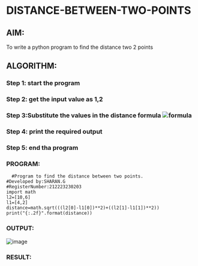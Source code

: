 # DISTANCE-BETWEEN-TWO-POINTS

## AIM:
To write a python program to find the distance two 2 points
## ALGORITHM:
### Step 1: start the program
### Step 2: get the input value as 1,2
### Step 3:Substitute the values in the distance formula  ![formula](/formula.JPG)
### Step 4: print the required output
### Step 5: end tha program
### PROGRAM:
```
  #Program to find the distance between two points.
#Developed by:SHARAN.G
#RegisterNumber:212223230203
import math
l2=[10,6]
l1=[4,2]
distance=math.sqrt(((l2[0]-l1[0])**2)+((l2[1]-l1[1])**2))
print("{:.2f}".format(distance))
```

### OUTPUT:
![image](https://github.com/Sharan1731/DISTANCE-BETWEEN-TWO-POINTS/assets/144980172/23803407-f431-45b9-b24f-0b2697228037)




### RESULT:
